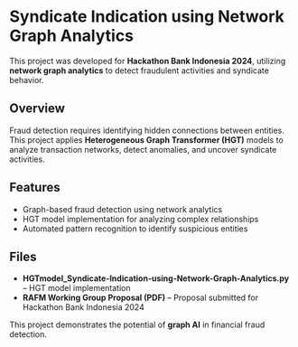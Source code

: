 # Syndicate Indication using Network Graph Analytics  

This project was developed for **Hackathon Bank Indonesia 2024**, utilizing **network graph analytics** to detect fraudulent activities and syndicate behavior.  

## Overview  

Fraud detection requires identifying hidden connections between entities. This project applies **Heterogeneous Graph Transformer (HGT)** models to analyze transaction networks, detect anomalies, and uncover syndicate activities.  

## Features  

- Graph-based fraud detection using network analytics  
- HGT model implementation for analyzing complex relationships  
- Automated pattern recognition to identify suspicious entities  

## Files  

- **HGTmodel_Syndicate-Indication-using-Network-Graph-Analytics.py** – HGT model implementation  
- **RAFM Working Group Proposal (PDF)** – Proposal submitted for Hackathon Bank Indonesia 2024  

This project demonstrates the potential of **graph AI** in financial fraud detection.  
